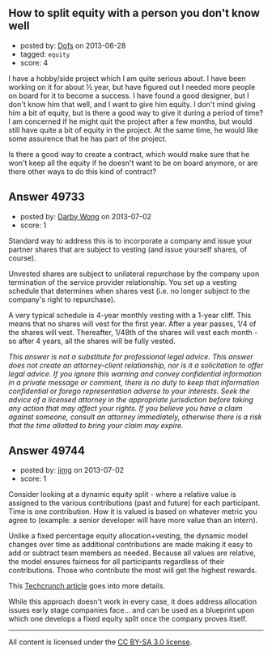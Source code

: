 ## How to split equity with a person you don't know well

- posted by: [Dofs](https://stackexchange.com/users/-1/9361-dofs) on 2013-06-28
- tagged: `equity`
- score: 4

I have a hobby/side project which I am quite serious about. I have been working on it for about ½ year, but have figured out I needed more people on board for it to become a success. I have found a good designer, but I don't know him that well, and I want to give him equity. I don't mind giving him a bit of equity, but is there a good way to give it during a period of time? I am concerned if he might quit the project after a few months, but would still have quite a bit of equity in the project. At the same time, he would like some assurence that he has part of the project.

Is there a good way to create a contract, which would make sure that he won't keep all the equity if he doesn't want to be on board anymore, or are there other ways to do this kind of contract?


## Answer 49733

- posted by: [Darby Wong](https://stackexchange.com/users/-1/26855-darby-wong) on 2013-07-02
- score: 1

Standard way to address this is to incorporate a company and issue your partner shares that are subject to vesting (and issue yourself shares, of course).  

Unvested shares are subject to unilateral repurchase by the company upon termination of the service provider relationship.  You set up a vesting schedule that determines when shares vest (i.e. no longer subject to the company's right to repurchase).  

A very typical schedule is 4-year monthly vesting with a 1-year cliff.  This means that no shares will vest for the first year.  After a year passes, 1/4 of the shares will vest.  Thereafter, 1/48th of the shares will vest each month - so after 4 years, all the shares will be fully vested.

*This answer is not a substitute for professional legal advice. This answer does not create an attorney-client relationship, nor is it a solicitation to offer legal advice. If you ignore this warning and convey confidential information in a private message or comment, there is no duty to keep that information confidential or forego representation adverse to your interests. Seek the advice of a licensed attorney in the appropriate jurisdiction before taking any action that may affect your rights. If you believe you have a claim against someone, consult an attorney immediately, otherwise there is a risk that the time allotted to bring your claim may expire.* 


## Answer 49744

- posted by: [jimg](https://stackexchange.com/users/-1/2380-jimg) on 2013-07-02
- score: 1

<p>Consider looking at a dynamic equity split - where a relative value is assigned to the various contributions (past and future) for each participant.  Time is one contribution.  How it is valued is based on whatever metric you agree to (example: a senior developer will have more value than an intern).</p>

<p>Unlike a fixed percentage equity allocation+vesting, the dynamic model changes over time as additional contributions are made making it easy to add or subtract team members as needed. Because all values are relative, the model ensures fairness for all participants regardless of their contributions. Those who contribute the most will get the highest rewards.</p>

<p>This <a href="http://techcrunch.com/2013/02/09/the-perfect-cap-table/" rel="nofollow">Techcrunch article</a> goes into more details.</p>

<p>While this approach doesn't work in every case, it does address allocation issues early stage companies face... and can be used as a blueprint upon which one develops a fixed equity split once the company proves itself. </p>




---

All content is licensed under the [CC BY-SA 3.0 license](https://creativecommons.org/licenses/by-sa/3.0/).
